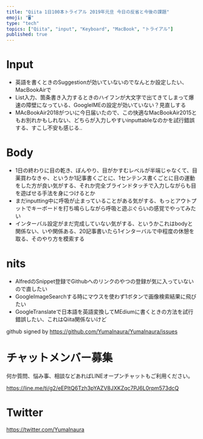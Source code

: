 ```yaml
---
title: "Qiita 1日100本トライアル 2019年元旦 今日の反省と今後の課題"
emoji: "🖥"
type: "tech"
topics: ["Qiita", "input", "Keyboard", "MacBook", "トライアル"]
published: true
---
```


# Input

- 英語を書くときのSuggestionが効いていないのでなんとか設定したい、MacBookAirで
- List入力、箇条書き入力するときのハイフンが大文字で出てきてしまって爆速の障壁になっている、GoogleIMEの設定が効いていない？見直しする
- MAcBookAir2018がついに今日届いたので、この快適なMacBookAir2015ともお別れかもしれない、どちらが入力しやすいinputtableなのかを試行錯誤する、すこし不安も感じる‥

# Body

- 1日の終わりに目の乾き、ぼんやり、目がかすむレベルが半端じゃなくて、目薬買わなきゃ、というか1記事書くごとに、1センテンス書くごとに目の運動をした方が良い気がする、それか完全ブラインドタッチで入力しながらも目を遊ばせる手法を身につけるとか
- まだinputting中に呼吸が止まっていることがある気がする、もっとアウトプットでキーボードを打ち鳴らしながら呼吸と遊ぶぐらいの感覚でやってみたい
- インターバル設定がまだ完成していない気がする、というかこれはbodyと関係ない、いや関係ある、20記事書いたら1インターバルで中程度の休憩を取る、そのやり方を模索する

# nits

- AlfredのSnippet登録でGithubへのリンクのやつの登録が気に入っていないので直したい
- GoogleImageSearchする時にマウスを使わず1ボタンで画像検索結果に飛びたい
- GoogleTranslateで日本語を英語変換してMEdiumに書くときの方法を試行錯誤したい、これはQiita関係ないけど

github signed by https://github.com/YumaInaura/YumaInaura/issues








<!-- Update From Qiita API -->

# チャットメンバー募集


何か質問、悩み事、相談などあればLINEオープンチャットもご利用ください。

https://line.me/ti/g2/eEPltQ6Tzh3pYAZV8JXKZqc7PJ6L0rpm573dcQ





# Twitter


https://twitter.com/YumaInaura


<!-- Update From Qiita API -->


